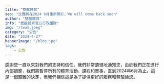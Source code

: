 ```yaml
---
title: "雙龍體育"
seo: "比賽將在2024 6月重新開打，We will come back soon"
author: "雙龍體育"
info: "雙龍體育官方行政團隊"
img: "/team.jpeg"
category: "公告"
date: "2024-4-27"
bannerImage: "/blog.jpg"
tags:
    - 公告
---
```

感謝您一直以來對我們的支持和信任。我們非常遺憾地通知您，由於我們正在進行內部調整，我們將暫停所有的體育活動、課程和賽事，直到2024年6月為止。這是一個艱難的決定，但我們相信這是為了提供更好的服務和體驗給您。
